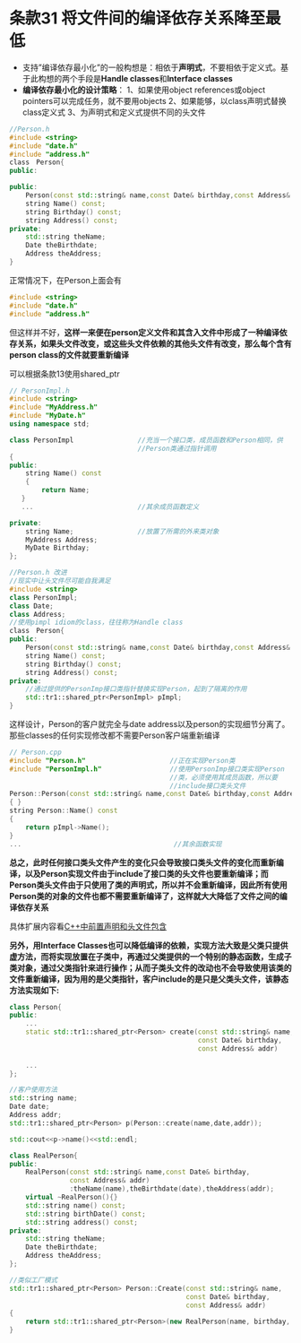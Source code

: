 # 条款31	将文件间的编译依存关系降至最低

- 支持”编译依存最小化”的一般构想是：相依于**声明式**，不要相依于定义式。基于此构想的两个手段是**Handle classes**和**Interface classes**
- **编译依存最小化的设计策略**：
  1、如果使用object references或object pointers可以完成任务，就不要用objects
  2、如果能够，以class声明式替换class定义式
  3、为声明式和定义式提供不同的头文件

```cpp
//Person.h
#include <string>
#include "date.h"
#include "address.h"
class　Person{
public:

public:
    Person(const std::string& name,const Date& birthday,const Address& addr);
    string Name() const;
    string Birthday() const;
    string Address() const;
private:
	std::string theName;
	Date theBirthdate;
	Address theAddress;
}
```

正常情况下，在Person上面会有

```cpp
#include <string>
#include "date.h"
#include "address.h"
```

但这样并不好，**这样一来便在person定义文件和其含入文件中形成了一种编译依存关系，如果头文件改变，或这些头文件依赖的其他头文件有改变，那么每个含有 person class的文件就要重新编译**

可以根据条款13使用shared_ptr

```cpp
// PersonImpl.h
#include <string>
#include "MyAddress.h"
#include "MyDate.h"
using namespace std;

class PersonImpl                //充当一个接口类，成员函数和Person相同，供
                                //Person类通过指针调用
{
public:
    string Name() const
    {
        return Name;
   }
   ...                          //其余成员函数定义

private:
    string Name;                //放置了所需的外来类对象
    MyAddress Address;
    MyDate Birthday;
};
```

```cpp
//Person.h 改进
//现实中让头文件尽可能自我满足
#include <string>
class PersonImpl;
class Date;
class Address;
//使用pimpl idiom的class，往往称为Handle class
class　Person{
public:
    Person(const std::string& name,const Date& birthday,const Address& addr);
    string Name() const;
    string Birthday() const;
    string Address() const;
private:
	//通过提供的PersonImp接口类指针替换实现Person，起到了隔离的作用
	std::tr1::shared_ptr<PersonImpl> pImpl;
}
```

这样设计，Person的客户就完全与date address以及person的实现细节分离了。那些classes的任何实现修改都不需要Person客户端重新编译

```cpp
// Person.cpp
#include "Person.h"                     //正在实现Person类
#include "PersonImpl.h"                 //使用PersonImp接口类实现Person
                                        //类，必须使用其成员函数，所以要
                                        //include接口类头文件
Person::Person(const std::string& name,const Date& birthday,const Address& addr):pImpl(new PersonImpl(name,birthday,addr))
{ }
string Person::Name() const
{
    return pImpl->Name();
}
...                                      //其余函数实现
```

**总之，此时任何接口类头文件产生的变化只会导致接口类头文件的变化而重新编译，以及Person实现文件由于include了接口类的头文件也要重新编译；而Person类头文件由于只使用了类的声明式，所以并不会重新编译，因此所有使用Person类的对象的文件也都不需要重新编译了，这样就大大降低了文件之间的编译依存关系**

具体扩展内容看[C++中前置声明和头文件包含](<https://blog.csdn.net/EmSoftEn/article/details/50374232?ops_request_misc=%257B%2522request%255Fid%2522%253A%2522165522059216782390534855%2522%252C%2522scm%2522%253A%252220140713.130102334.pc%255Fall.%2522%257D&request_id=165522059216782390534855&biz_id=0&spm=1018.2226.3001.4187>)

**另外，用Interface Classes也可以降低编译的依赖，实现方法大致是父类只提供虚方法，而将实现放置在子类中，再通过父类提供的一个特别的静态函数，生成子类对象，通过父类指针来进行操作；从而子类头文件的改动也不会导致使用该类的文件重新编译，因为用的是父类指针，客户include的是只是父类头文件，该静态方法实现如下:**

```cpp
class Person{
public:
    ...
	static std::tr1::shared_ptr<Person> create(const std::string& name,       
                                               const Date& birthday, 
                                               const Address& addr)
      
	...
};
```

```cpp
//客户使用方法
std::string name;
Date date;
Address addr;
std::tr1::shared_ptr<Person> p(Person::create(name,date,addr));

std::cout<<p->name()<<std::endl;

```

```cpp
class RealPerson{
public:
	RealPerson(const std::string& name,const Date& birthday, 
               const Address& addr) 		     
               :theName(name),theBirthdate(date),theAddress(addr);
	virtual ~RealPerson(){}
	std::string name() const;
	std::string birthDate() const;
	std::string address() const;
private:
	std::string theName;
	Date theBirthdate;
	Address theAddress; 
};
```

```cpp
//类似工厂模式
std::tr1::shared_ptr<Person> Person::Create(const std::string& name,                    
                                            const Date& birthday, 
                                            const Address& addr)
{
    return std::tr1::shared_ptr<Person>(new RealPerson(name, birthday, addr));
}
```

